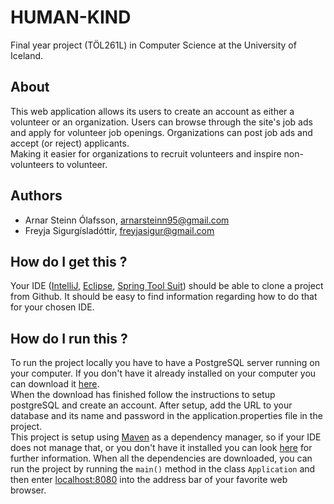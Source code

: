 # HUMAN-KIND
Final year project (TÖL261L) in Computer Science at the University of Iceland.

## About
This web application allows its users to create an account as either a volunteer or an organization. Users can browse through the site's job ads and apply for volunteer job openings. Organizations can post job ads and accept (or reject) applicants. 
<br/>
Making it easier for organizations to recruit volunteers and inspire non-volunteers to volunteer. 

## Authors
- Arnar Steinn Ólafsson, arnarsteinn95@gmail.com
- Freyja Sigurgísladóttir, freyjasigur@gmail.com

## How do I get this ?
Your IDE ([IntelliJ](https://www.jetbrains.com/idea/), [Eclipse](https://eclipse.org/), [Spring Tool Suit](https://spring.io/tools)) should be able to clone a project from Github.
It should be easy to find information regarding how to do that for your chosen IDE.

## How do I run this ?
To run the project locally you have to have a PostgreSQL server running on your computer. If you don't have it already installed on your computer you can download it [here](https://www.postgresql.org/download).
<br/>
When the download has finished follow the instructions to setup postgreSQL and create an account. After setup, add the URL to your database and its name and password in the application.properties file in the project.
<br/>
This project is setup using [Maven](https://maven.apache.org/what-is-maven.html) as a dependency manager, so if your IDE does not manage that, or you don't have it installed you can look [here](https://maven.apache.org/install.html) for further information.
When all the dependencies are downloaded, you can run the project by running the ``main()`` method in the class ``Application`` and then enter [localhost:8080](http://localhost:8080) into the address bar of your favorite web browser.
